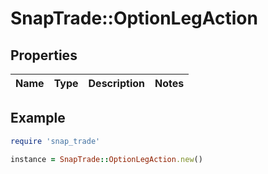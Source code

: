 # SnapTrade::OptionLegAction

## Properties

| Name | Type | Description | Notes |
| ---- | ---- | ----------- | ----- |

## Example

```ruby
require 'snap_trade'

instance = SnapTrade::OptionLegAction.new()
```

